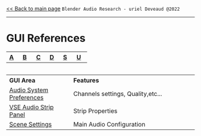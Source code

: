 [<< Back to main page](/../..) ```Blender Audio Research - uriel Deveaud @2022 ```

---

# GUI References

<table align="center">
<tr>
<th align="left", width="20"><a href="">A</a></th>
<th align="left", width="20"><a href="">B</a></th>
<th align="left", width="20"><a href="">C</a></th>
<th align="left", width="20"><a href="">D</a></th>
<th align="left", width="20"><a href="">S</a></th>
<th align="left", width="20"><a href="">U</a></th>
</tr>
<table>


<table>
<tr>
<th align="left", width="250">GUI Area</th>
<th align="left", width="632">Features</th>
</tr>
<tr>
<td><a href="">Audio System Preferences</a></td>
<td align="left">Channels settings, Quality,etc...</td>
</tr>
<tr>
<td><a href="">VSE Audio Strip Panel</a></td>
<td align="left">Strip Properties</td>
</tr>
<tr>
<td><a href="">Scene Settings</a></td>
<td align="left">Main Audio Configuration</td>
</tr>

</table>
